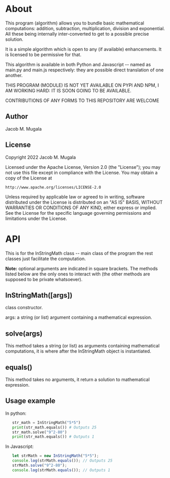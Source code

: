 # About
This program  (algorithm) allows you to bundle basic mathematical computations: addition, subtraction, multiplication, division and exponential. All these being internally inter-converted to get to a possible precise solution.

It is a simple algorithm which is open to any  (if available) enhancements. It is licensed to be permissive for that.

This algorithm is available in both Python and Javascript -- named as main.py and main.js respectively: they are possible direct translation of one another.

THIS PROGRAM  (MODULE) IS NOT YET AVAILABLE ON PYPI AND NPM, I AM WORKING HARD: IT IS SOON GOING TO BE AVAILABLE.

CONTRIBUTIONS OF ANY FORMS TO THIS REPOSITORY ARE WELCOME

## Author
Jacob M. Mugala

## License
Copyright 2022 Jacob M. Mugala

Licensed under the Apache License, Version 2.0 (the "License");
you may not use this file except in compliance with the License.
You may obtain a copy of the License at

    http://www.apache.org/licenses/LICENSE-2.0

Unless required by applicable law or agreed to in writing, software
distributed under the License is distributed on an "AS IS" BASIS,
WITHOUT WARRANTIES OR CONDITIONS OF ANY KIND, either express or implied.
See the License for the specific language governing permissions and
limitations under the License.

# API
This is for the InStringMath class -- main class of the program the rest classes just facilitate the computation.

__Note:__ optional arguments are indicated in square brackets. The methods listed below are the only ones to interact with (the other methods are supposed to be private whatsoever).

## InStringMath([args])
class constructor.

args: a string (or list) argument containing a mathematical expression.

## solve(args)
This method takes a string (or list) as arguments containing mathematical computations, it is where after the InStringMath object is instantiated.

## equals()
This method takes no arguments, it return a solution to mathematical expression.

## Usage example
In python:

 ```python
    str_math = InStringMath("5*5")
    print(str_math.equals()) # Outputs 25
    str_math.solve("9^2-80")
    print(str_math.equals()) # Outputs 1
```

In Javascript:

```javascript 
   let strMath = new InStringMath("5*5");
   console.log(strMath.equals()); // Outputs 25
   strMath.solve("9^2-80");
   console.log(strMath.equals()); // Outputs 1
```
